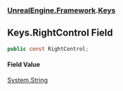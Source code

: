 ### [UnrealEngine.Framework](./UnrealEngine-Framework.md 'UnrealEngine.Framework').[Keys](./Keys.md 'UnrealEngine.Framework.Keys')
## Keys.RightControl Field
  
```csharp
public const RightControl;
```
#### Field Value
[System.String](https://docs.microsoft.com/en-us/dotnet/api/System.String 'System.String')  

